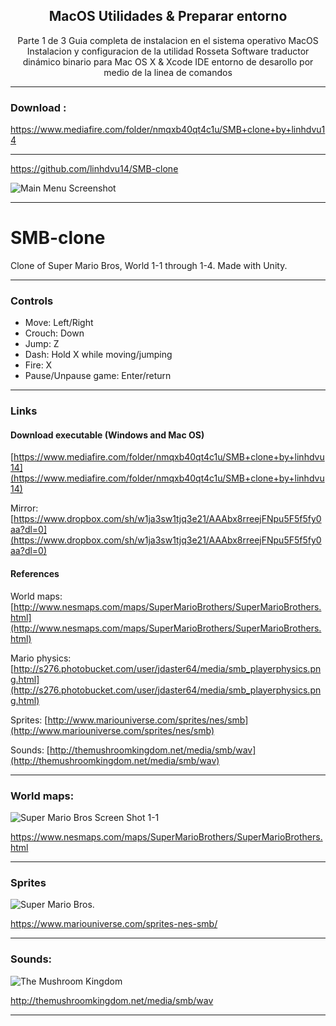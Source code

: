 

<p align="center">  
  <h2 align="center">MacOS Utilidades & Preparar entorno </h2>

<p align="center">  
 Parte 1 de 3 Guia completa de instalacion en el sistema operativo MacOS   
 Instalacion y configuracion de la utilidad Rosseta Software traductor dinámico binario para Mac OS X  &  Xcode IDE entorno de desarollo  por medio de la linea de comandos


---
### Download :

https://www.mediafire.com/folder/nmqxb40qt4c1u/SMB+clone+by+linhdvu14



-----


https://github.com/linhdvu14/SMB-clone



![Main Menu Screenshot](https://github.com/linhdvu14/SMB-clone/raw/master/Screenshots/main-menu.jpg)


-----
# SMB-clone

Clone of Super Mario Bros, World 1-1 through 1-4. Made with Unity.

----------

### [](https://github.com/linhdvu14/SMB-clone#controls)Controls

-   Move: Left/Right
-   Crouch: Down
-   Jump: Z
-   Dash: Hold X while moving/jumping
-   Fire: X
-   Pause/Unpause game: Enter/return
---


### Links

#### [](https://github.com/linhdvu14/SMB-clone#download-executable-windows-and-mac-os)Download executable (Windows and Mac OS)

[https://www.mediafire.com/folder/nmqxb40qt4c1u/SMB+clone+by+linhdvu14](https://www.mediafire.com/folder/nmqxb40qt4c1u/SMB+clone+by+linhdvu14)

Mirror:  [https://www.dropbox.com/sh/w1ja3sw1tjq3e21/AAAbx8rreejFNpu5F5f5fy0aa?dl=0](https://www.dropbox.com/sh/w1ja3sw1tjq3e21/AAAbx8rreejFNpu5F5f5fy0aa?dl=0)

#### [](https://github.com/linhdvu14/SMB-clone#references)References

World maps:  [http://www.nesmaps.com/maps/SuperMarioBrothers/SuperMarioBrothers.html](http://www.nesmaps.com/maps/SuperMarioBrothers/SuperMarioBrothers.html)

Mario physics:  [http://s276.photobucket.com/user/jdaster64/media/smb_playerphysics.png.html](http://s276.photobucket.com/user/jdaster64/media/smb_playerphysics.png.html)

Sprites:  [http://www.mariouniverse.com/sprites/nes/smb](http://www.mariouniverse.com/sprites/nes/smb)

Sounds:  [http://themushroomkingdom.net/media/smb/wav](http://themushroomkingdom.net/media/smb/wav)



------------------


### World maps: 

![Super Mario Bros Screen Shot 1-1](https://www.nesmaps.com/maps/SuperMarioBrothers/images/SMB1-1.png)




https://www.nesmaps.com/maps/SuperMarioBrothers/SuperMarioBrothers.html



------------

### Sprites


![Super Mario Bros.](https://www.mariouniverse.com/wp-content/uploads/2018/06/nes-smb.png)






https://www.mariouniverse.com/sprites-nes-smb/




-----

### Sounds:


![The Mushroom Kingdom](https://themushroomkingdom.net/_logo01.gif)




http://themushroomkingdom.net/media/smb/wav


---------------


<!--stackedit_data:
eyJoaXN0b3J5IjpbMTIzMDE4NzQxNV19
-->